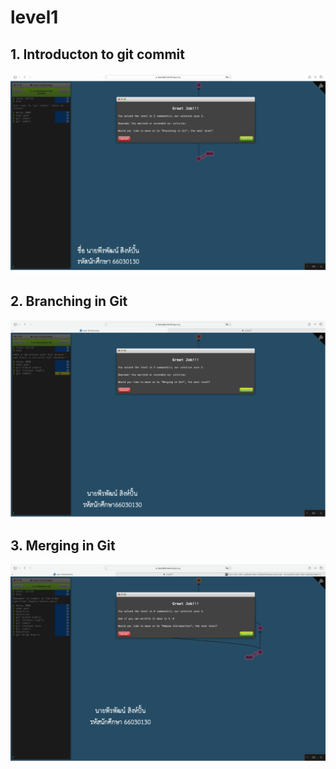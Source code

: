 # level1
## 1. Introducton to git commit
![alt text](image.png)

## 2. Branching in Git
![alt text](image-1.png)

## 3. Merging in Git
![alt text](image-2.png)